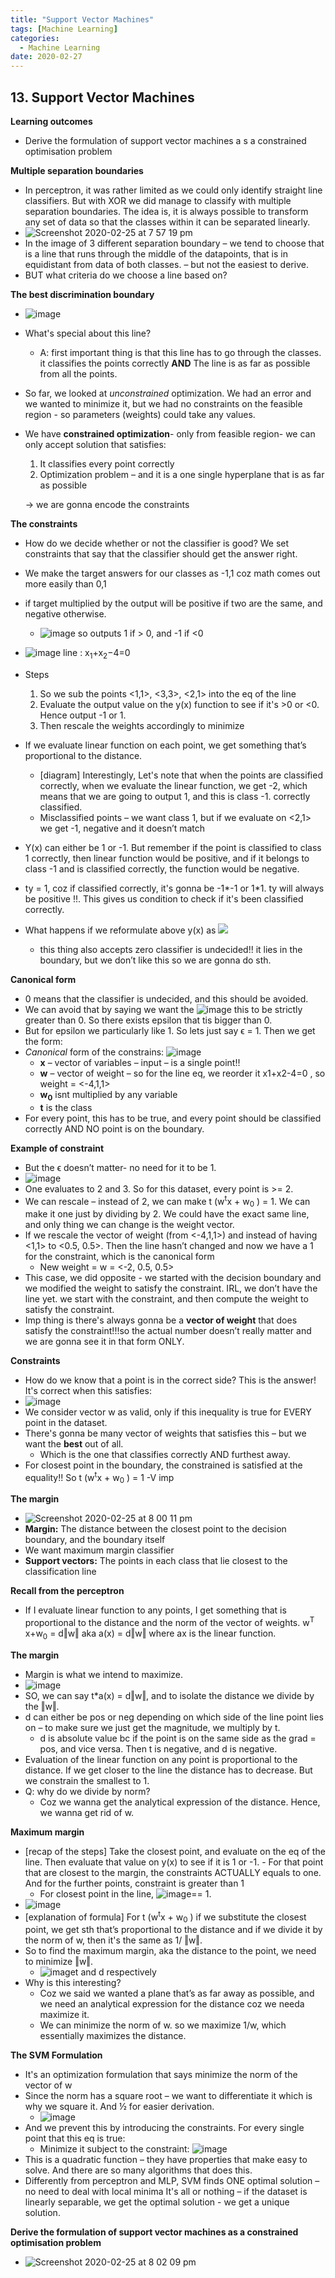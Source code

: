 ```yaml
---
title: "Support Vector Machines"
tags: [Machine Learning]
categories:
  - Machine Learning
date: 2020-02-27
---
```



## **13. Support Vector Machines**


**Learning outcomes**

  - Derive the formulation of support vector machines a s a constrained
    optimisation problem

**Multiple separation boundaries**

  - In perceptron, it was rather limited as we could only identify
    straight line classifiers. But with XOR we did manage to classify
    with multiple separation boundaries. The idea is, it is always
    possible to transform any set of data so that the classes within it
    can be separated linearly.
  - ![Screenshot 2020-02-25 at 7 57 19 pm](https://user-images.githubusercontent.com/33334078/75282471-0892a680-5809-11ea-8488-466915d6b555.png)
  - In the image of 3 different separation boundary – we tend to choose
    that is a line that runs through the middle of the datapoints, that
    is in equidistant from data of both classes. – but not the easiest
    to derive.
  - BUT what criteria do we choose a line based on?

**The best discrimination boundary**

  - ![image](https://user-images.githubusercontent.com/33334078/75282481-0fb9b480-5809-11ea-8b35-f83ca07a2944.png)
  - What's special about this line?
      - A: first important thing is that this line has to go through the
        classes. it <span class="underline">classifies the points
        correctly **AND** The line is as far as possible from all the
        points.</span>
  - So far, we looked at *unconstrained* optimization. We had an error
    and we wanted to minimize it, but we had no constraints on the
    feasible region - so parameters (weights) could take any values.
  - We have **constrained optimization**- only from feasible region- we
    can only accept solution that satisfies:
    1.  It classifies every point correctly
    2.  Optimization problem – and it is a one single hyperplane that is
        as far as possible

    -> we are gonna encode the constraints

**The constraints**
  - How do we decide whether or not the classifier is good? We set
    constraints that say that the classifier should get the answer
    right.
  - We make the target answers for our classes as -1,1 coz math comes
    out more easily than 0,1
  - if target multiplied by the output will be positive if two are the
    same, and negative otherwise.
      - ![image](https://user-images.githubusercontent.com/33334078/75282534-26600b80-5809-11ea-8e1d-f7504735a736.png) so outputs 1 if \> 0, and -1 if \<0


  - ![image](https://user-images.githubusercontent.com/33334078/75282558-2cee8300-5809-11ea-916e-f847c28592a1.png) line : x<sub>1</sub>+x<sub>2</sub>−4=0
  - Steps
    1.  So we sub the points \<1,1\>, \<3,3\>, \<2,1\> into the eq of
        the line
    2.  Evaluate the output value on the y(x) function to see if it's
        \>0 or \<0. Hence output -1 or 1.
    3.  Then rescale the weights accordingly to minimize
  - If we evaluate linear function on each point, we get something
    that’s proportional to the distance.
      - \[diagram\] Interestingly, Let's note that when the points are
        classified correctly, when we evaluate the linear function, we
        get -2, which means that we are going to output 1, and this is
        class -1. correctly classified.
      - Misclassified points – we want class 1, but if we evaluate on
        \<2,1\> we get -1, negative and it doesn’t match
  - Y(x) can either be 1 or -1. But remember if the point is classified
    to class 1 correctly, then linear function would be positive, and if
    it belongs to class -1 and is classified correctly, the function
    would be negative.
  - ty = 1, coz if classified correctly, it's gonna be -1\*-1 or 1\*1.
    ty will always be positive \!\!. This gives us condition to check if
    it's been classified correctly.
  - What happens if we reformulate above y(x) as ![](media/image45.png)
      - this thing also accepts zero classifier is undecided\!\! it lies
        in the boundary, but we don’t like this so we are gonna do sth.

**Canonical form**

  - 0 means that the classifier is undecided, and this should be
    avoided.
  - We can avoid that by saying we want the ![image](https://user-images.githubusercontent.com/33334078/75282615-44c60700-5809-11ea-9aca-b6dcef3ccd83.png) this
    to be strictly greater than 0. So there exists epsilon that tis
    bigger than 0.
  - But for epsilon we particularly like 1. So lets just say ϵ = 1. Then
    we get the form:
  - *Canonical* form of the constrains: ![image](https://user-images.githubusercontent.com/33334078/75282647-4e4f6f00-5809-11ea-97ae-bd5f9b7801ef.png)
      - **x** – vector of variables – input – is a single point\!\!
      - **w** – vector of weight – so for the line eq, we reorder it
        x1+x2-4=0 , so weight = \<-4,1,1\>
      - **w<sub>0</sub>** isnt multiplied by any variable
      - **t** is the class
  - For every point, this has to be true, and every point should be
    classified correctly AND NO point is on the boundary.

**Example of constraint**

  - But the ϵ doesn’t matter- no need for it to be 1.
  - ![image](https://user-images.githubusercontent.com/33334078/75282660-54dde680-5809-11ea-9d07-780956133078.png)
  - One evaluates to 2 and 3. So for this dataset, every point is \>= 2.
  - We can rescale – instead of 2, we can make t (w<sup>t</sup>x +
    w<sub>0</sub> ) = 1. We can make it one just by dividing by 2. We
    could have the exact same line, and only thing we can change is the
    weight vector.
  - If we rescale the vector of weight (from \<-4,1,1\>) and instead of
    having \<1,1\> to \<0.5, 0.5\>. Then the line hasn’t changed and now
    we have a 1 for the constraint, which is the canonical form
      - New weight = w = \<-2, 0.5, 0.5\>
  - This case, we did opposite - we started with the decision boundary
    and we modified the weight to satisfy the constraint. IRL, we don’t
    have the line yet. we start with the constraint, and then compute
    the weight to satisfy the constraint.
  - Imp thing is there's always gonna be a **vector of weight** that
    does satisfy the constraint\!\!\!so the actual number doesn’t really
    matter and we are gonna see it in that form ONLY.



**Constraints**

  - How do we know that a point is in the correct side? This is the
    answer\! It's correct when this satisfies:
  - ![image](https://user-images.githubusercontent.com/33334078/75282647-4e4f6f00-5809-11ea-97ae-bd5f9b7801ef.png)
  - We consider vector w as valid, only if this inequality is true for
    EVERY point in the dataset.
  - There's gonna be many vector of weights that satisfies this – but we
    want the **best** out of all.
      - Which is the one that classifies correctly AND furthest away.
  - For closest point in the boundary, the constrained is satisfied at
    the equality\!\! So t (w<sup>t</sup>x + w<sub>0</sub> ) = 1 -V imp

**The margin**
  - ![Screenshot 2020-02-25 at 8 00 11 pm](https://user-images.githubusercontent.com/33334078/75282730-6f17c480-5809-11ea-82ea-bdaf2ca777b8.png)
  - **Margin:** The distance between the closest point to the decision
    boundary, and the boundary itself
  - We want <span class="underline">maximum margin classifier</span>
  - **Support vectors:** The points in each class that lie closest to
    the classification line

**Recall from the perceptron**

  - If I evaluate linear function to any points, I get something that is
    proportional to the distance and the norm of the vector of weights.
    w<sup>T</sup> x+w<sub>0</sub> = d‖w‖ aka a(x) = d‖w‖ where ax is the
    linear function.

**The margin**

  - Margin is what we intend to maximize.
  - ![image](https://user-images.githubusercontent.com/33334078/75282752-79d25980-5809-11ea-8852-c66768fb1f48.png)
  - SO, we can say t\*a(x) = d‖w‖, and to isolate the distance we divide
    by the ‖w‖.
  - d can either be pos or neg depending on which side of the line point
    lies on – to make sure we just get the magnitude, we multiply by t.
      - d is absolute value bc if the point is on the same side as the
        grad = pos, and vice versa. Then t is negative, and d is
        negative.
  - Evaluation of the linear function on any point is proportional to
    the distance. If we get closer to the line the distance has to
    decrease. But we constrain the smallest to 1.
  - Q: why do we divide by norm?
      - Coz we wanna get the analytical expression of the distance.
        Hence, we wanna get rid of w.

**Maximum margin**
  - \[recap of the steps\] Take the closest point, and evaluate on the
    eq of the line. Then evaluate that value on y(x) to see if it is 1
    or -1.  - For that point that are closest to the margin, the constraints
    ACTUALLY equals to one. And for the further points, constraint is
    greater than 1
      - For closest point in the line, ![image](https://user-images.githubusercontent.com/33334078/75282785-8b1b6600-5809-11ea-9bb9-a41ae39b5b50.png)== 1.
  - ![image](https://user-images.githubusercontent.com/33334078/75282805-91a9dd80-5809-11ea-92d9-4dff26157bc4.png)
  - \[explanation of formula\] For t (w<sup>t</sup>x + w<sub>0</sub> )
    if we substitute the closest point, we get sth that’s proportional
    to the distance and if we divide it by the norm of w, then it's the
    same as 1/ ‖w‖.
  - So to find the maximum margin, aka the distance to the point, we
    need to minimize ‖w‖.
      - ![image](https://user-images.githubusercontent.com/33334078/75282820-97072800-5809-11ea-8373-3a961619cb7d.png)t and d respectively
  - Why is this interesting?
      - Coz we said we wanted a plane that’s as far away as possible,
        and we need an analytical expression for the distance coz we
        needa maximize it.
      - We can minimize the norm of w. so we maximize 1/w, which
        essentially maximizes the distance.

**The SVM Formulation**

  - It's an optimization formulation that says minimize the norm of the
    vector of w
  - Since the norm has a square root – we want to differentiate it which
    is why we square it. And ½ for easier derivation.
      - ![image](https://user-images.githubusercontent.com/33334078/75282846-9ec6cc80-5809-11ea-9db1-033e3bb7fc27.png)
  - And we prevent this by introducing the constraints. For every single
    point that this eq is true:
      - Minimize it subject to the constraint: ![image](https://user-images.githubusercontent.com/33334078/75282868-aa19f800-5809-11ea-86f4-f2cfc149f4cf.png)
  - This is a quadratic function – they have properties that make easy
    to solve. And there are so many algorithms that does this.
  - Differently from perceptron and MLP, SVM finds ONE optimal solution
    – no need to deal with local minima It's all or nothing – if the
    dataset is linearly separable, we get the optimal solution - we get
    a unique solution.

**<span class="underline">Derive the formulation of support vector
machines as a constrained optimisation problem</span>**
 - ![Screenshot 2020-02-25 at 8 02 09 pm](https://user-images.githubusercontent.com/33334078/75282897-b605ba00-5809-11ea-8bc2-b052776b0187.png)
